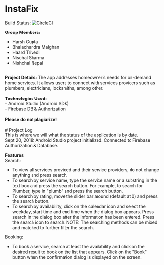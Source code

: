 # InstaFix

Build Status: 
[![CircleCI](https://circleci.com/gh/guptaharsh25/InstaFix.svg?style=svg&circle-token=7e04bb522f54e268680cc73c7650ccb042a95773)](https://circleci.com/gh/guptaharsh25/InstaFix)

<b>Group Members:</b></br>
 - Harsh Gupta</br>
 - Bhalachandra Malghan</br>
 - Haard Trivedi</br>
 - Nischal Sharma</br>
 - Nishchal Nepal</br>
 </br>
 <b>Project Details: </b>The app addresses homeowner’s needs for on-demand home services. It allows users to connect with services providers such as plumbers, electricians, locksmiths, among other.
 </br>
 </br>
 <b>Technologies Used: </b></br>
  - Android Studio (Android SDK)</br>
  - Firebase DB & Authorization
 </br>
 </br>
<b>Please do not plagiarize!</b>

</br>
</br>
# Project Log
</br>This is where we will what the status of the application is by date.
</br>
Sept 20, 2018: Android Studio project initialized. Connected to Firebase Authorization & Database.

<b> Features</b></br>
Search:
- To view all services provided and their service providers, do not change anything and press search.
- To search by service name, type the service name or a substring in the text box and press the search button. For example,
to search for Plumber, type in "plumb" and press the search button.
- To search by rating, move the slider bar around (default at 0) and press the search button.
- To search by availability, click on the calendar icon and select the weekday, start time and end time when the dialog box
appears. Press search in the dialog box after the information has been entered. Press the search icon to search.
NOTE: The searching methods can be mixed and matched to further filter the search.

Booking:
- To book a service, search at least the availability and click on the desired result to book on the list that appears. Click
on the "Book" button when the confirmation dialog is displayed on the screen.

